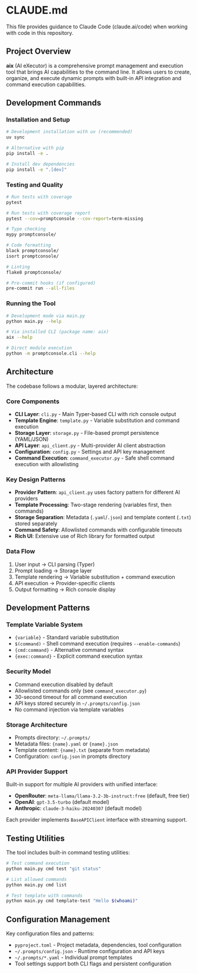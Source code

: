 # CLAUDE.md

This file provides guidance to Claude Code (claude.ai/code) when working with code in this repository.

## Project Overview

**aix** (AI eXecutor) is a comprehensive prompt management and execution tool that brings AI capabilities to the command line. It allows users to create, organize, and execute dynamic prompts with built-in API integration and command execution capabilities.

## Development Commands

### Installation and Setup
```bash
# Development installation with uv (recommended)
uv sync

# Alternative with pip
pip install -e .

# Install dev dependencies
pip install -e ".[dev]"
```

### Testing and Quality
```bash
# Run tests with coverage
pytest

# Run tests with coverage report
pytest --cov=promptconsole --cov-report=term-missing

# Type checking
mypy promptconsole/

# Code formatting
black promptconsole/
isort promptconsole/

# Linting
flake8 promptconsole/

# Pre-commit hooks (if configured)
pre-commit run --all-files
```

### Running the Tool
```bash
# Development mode via main.py
python main.py --help

# Via installed CLI (package name: aix)
aix --help

# Direct module execution
python -m promptconsole.cli --help
```

## Architecture

The codebase follows a modular, layered architecture:

### Core Components
- **CLI Layer**: `cli.py` - Main Typer-based CLI with rich console output
- **Template Engine**: `template.py` - Variable substitution and command execution
- **Storage Layer**: `storage.py` - File-based prompt persistence (YAML/JSON)
- **API Layer**: `api_client.py` - Multi-provider AI client abstraction
- **Configuration**: `config.py` - Settings and API key management
- **Command Execution**: `command_executor.py` - Safe shell command execution with allowlisting

### Key Design Patterns
- **Provider Pattern**: `api_client.py` uses factory pattern for different AI providers
- **Template Processing**: Two-stage rendering (variables first, then commands)
- **Storage Separation**: Metadata (`.yaml`/`.json`) and template content (`.txt`) stored separately
- **Command Safety**: Allowlisted commands with configurable timeouts
- **Rich UI**: Extensive use of Rich library for formatted output

### Data Flow
1. User input → CLI parsing (Typer)
2. Prompt loading → Storage layer
3. Template rendering → Variable substitution + command execution
4. API execution → Provider-specific clients
5. Output formatting → Rich console display

## Development Patterns

### Template Variable System
- `{variable}` - Standard variable substitution
- `$(command)` - Shell command execution (requires `--enable-commands`)
- `{cmd:command}` - Alternative command syntax
- `{exec:command}` - Explicit command execution syntax

### Security Model
- Command execution disabled by default
- Allowlisted commands only (see `command_executor.py`)
- 30-second timeout for all command execution
- API keys stored securely in `~/.prompts/config.json`
- No command injection via template variables

### Storage Architecture
- Prompts directory: `~/.prompts/`
- Metadata files: `{name}.yaml` or `{name}.json`
- Template content: `{name}.txt` (separate from metadata)
- Configuration: `config.json` in prompts directory

### API Provider Support
Built-in support for multiple AI providers with unified interface:
- **OpenRouter**: `meta-llama/llama-3.2-3b-instruct:free` (default, free tier)
- **OpenAI**: `gpt-3.5-turbo` (default model)
- **Anthropic**: `claude-3-haiku-20240307` (default model)

Each provider implements `BaseAPIClient` interface with streaming support.

## Testing Utilities

The tool includes built-in command testing utilities:
```bash
# Test command execution
python main.py cmd test "git status"

# List allowed commands
python main.py cmd list

# Test template with commands
python main.py cmd template-test "Hello $(whoami)"
```

## Configuration Management

Key configuration files and patterns:
- `pyproject.toml` - Project metadata, dependencies, tool configuration
- `~/.prompts/config.json` - Runtime configuration and API keys
- `~/.prompts/*.yaml` - Individual prompt templates
- Tool settings support both CLI flags and persistent configuration